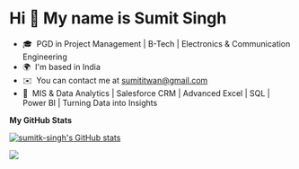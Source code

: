 Hi 👋 My name is Sumit Singh
==================================

* 🎓  PGD in Project Management | B-Tech | Electronics & Communication Engineering 
* 🌍  I'm based in India
* ✉️  You can contact me at [sumititwan@gmail.com](mailto:sumititwan@gmail.com)
* 🧠  MIS & Data Analytics | Salesforce CRM | Advanced Excel | SQL | Power BI | Turning Data into Insights



<b>My GitHub Stats</b>

<a href="http://www.github.com/sumitk-singh"><img src="https://github-readme-stats.vercel.app/api?username=sumitk-singh&show_icons=true&hide=&count_private=true&title_color=0891b2&text_color=ffffff&icon_color=0891b2&bg_color=1c1917&hide_border=true&show_icons=true" alt="sumitk-singh's GitHub stats" /></a>

<a href="http://www.github.com/sumitk-singh"><img src="https://github-readme-streak-stats.herokuapp.com/?user=sumitk-singh&stroke=ffffff&background=1c1917&ring=0891b2&fire=0891b2&currStreakNum=ffffff&currStreakLabel=0891b2&sideNums=ffffff&sideLabels=ffffff&dates=ffffff&hide_border=true" /></a>


